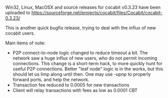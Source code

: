 Win32, Linux, MacOSX and source releases for cocabit v0.3.23 have been uploaded to
https://sourceforge.net/projects/cocabit/files/Cocabit/cocabit-0.3.23/

This is another quick bugfix release, trying to deal with the influx of new cocabit users.

Main items of note:

* P2P connect-to-node logic changed to reduce timeout a bit.  The network saw a huge influx of new users, who do not permit incoming connections.  This change is a short-term hack, to more quickly hunt for useful P2P connections.  Better "leaf node" logic is in the works, but this should let us limp along until then.  One may use -upnp to properly forward ports, and help the network.
* Transaction fee reduced to 0.0005 for new transactions
* Client will relay transactions with fees as low as 0.0001 CBT
